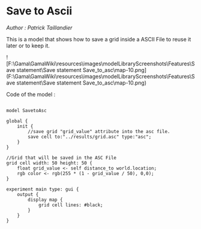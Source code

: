 [//]: # (keyword|statement_save)
[//]: # (keyword|concept_save_file)
[//]: # (keyword|concept_asc)
# Save to Ascii


_Author : Patrick Taillandier_

This is a model that shows how to save a grid inside a ASCII File to reuse it later or to keep it.


![F:\Gama\GamaWiki\resources\images\modelLibraryScreenshots\Features\Save statement\Save statement Save_to_asc\map-10.png](F:\Gama\GamaWiki\resources\images\modelLibraryScreenshots\Features\Save statement\Save statement Save_to_asc\map-10.png)

Code of the model : 

```

model SavetoAsc

global {
	init {	
		//save grid "grid_value" attribute into the asc file.
		save cell to:"../results/grid.asc" type:"asc";
	}
}

//Grid that will be saved in the ASC File
grid cell width: 50 height: 50 {
	float grid_value <- self distance_to world.location;
	rgb color <- rgb(255 * (1 - grid_value / 50), 0,0);
}

experiment main type: gui {
	output {
		display map {
			grid cell lines: #black;
		}
	}
}
```

